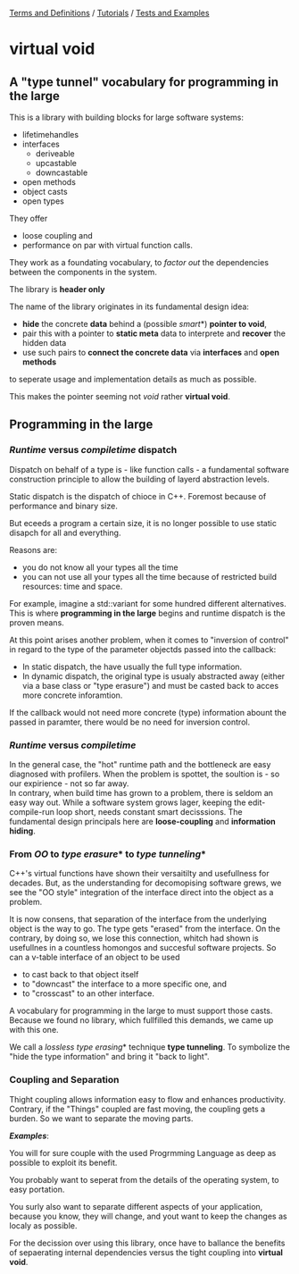 [Terms and Definitions](/docs/terms_and_definitions.md) / [Tutorials](/tutorials/tutorial___1.md) / [Tests and Examples](/test/)

# virtual void

## A "type tunnel" vocabulary for programming in the large

This is a library with building blocks for large software systems:

- lifetimehandles
- interfaces 
  - deriveable
  - upcastable
  - downcastable
- open methods
- object casts
- open types

They offer

- loose coupling and
- performance on par with virtual function calls.

They work as a foundating vocabulary, to *factor out* the dependencies between the components in the system.  

The library is **header only** 

The name of the library originates in its fundamental design idea:

- **hide** the concrete **data** behind a (possible *smart**) **pointer to void**,
- pair this with a pointer to **static meta** data to interprete and **recover** the hidden data
- use such pairs to **connect the concrete data** via **interfaces** and **open methods**

to seperate usage and implementation details as much as possible. 

This makes the pointer seeming not *void* rather **virtual void**. 

## Programming in the large

### *Runtime* versus *compiletime* **dispatch**

Dispatch on behalf of a type is - like function calls - a fundamental software construction principle to allow the building of layerd abstraction levels.

Static dispatch is the dispatch of chioce in C++. Foremost because of performance and binary size.

But eceeds a program a certain size, it is no longer possible to use static disapch for all and everything. 

Reasons are:
- you do not know all your types all the time
- you can not use all your types all the time because of restricted build resources: time and space.

For example, imagine a std::variant for some hundred different alternatives.
This is where **programming in the large** begins and runtime dispatch is the proven means.

At this point arises another problem, when it comes to "inversion of control" in regard to the type of the parameter objectds passed into the callback:
- In static dispatch, the have usually the full type information.
- In dynamic dispatch, the original type is usualy abstracted away (either via a base class or "type erasure") and must be casted back to acces more concrete inforamtion.

If the callback would not need more concrete (type) information abount the passed in paramter, there would be no need for inversion control.

### *Runtime* versus *compiletime*

In the general case, the "hot" runtime path and the bottleneck are easy diagnosed with profilers.
When the problem is spottet, the soultion is - so our expirience - not so far away.  
In contrary, when build time has grown to a problem, there is seldom an easy way out. 
While a software system grows lager, keeping the edit-compile-run loop short, needs constant smart decisssions.
The fundamental design principals here are **loose-coupling** and **information hiding**.

### From *OO* to *type erasure** to *type tunneling**

C++'s virtual functions have shown their versaitilty and usefullness for decades.
But, as the understanding for decomopising software grews, we see the "OO style" integration of the interface direct into the object as a problem.

It is now consens, that separation of the interface from the underlying object is the way to go. The type gets "erased" from the interface.
On the contrary, by doing so, we lose this connection, whitch had shown is usefullnes in a countless homongos and succesful software projects.
So can a v-table interface of an object to be used
- to cast back to that object itself
- to "downcast" the interface to a more specific one, and
- to "crosscast" to an other interface.

A vocabulary for programming in the large to must support those casts.
Because we found no library, which fullfilled this demands, we came up with this one.

We call a *lossless type erasing** technique **type tunneling**.
To symbolize the "hide the type information" and bring it "back to light".

### Coupling and Separation

Thight coupling allows information easy to flow and enhances productivity. Contrary, if the "Things" coupled are fast moving, the coupling gets a burden. 
So we want to separate the moving parts.

***Examples***:

You will for sure couple with the used Progrmming Language as deep as possible to exploit its benefit. 

You probably want to seperat from the details of the operating system, to easy portation.

You surly also want to separate different aspects of your application, because you know, they will change, and yout want to keep the changes as localy as possible.

For the decission over using this library, once have to ballance the benefits of sepaerating internal dependencies versus the tight coupling into **virtual void**.




